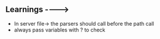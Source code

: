 ## Learnings ---->

- In server file-> the parsers should call before the path call
- always pass variables with ? to check